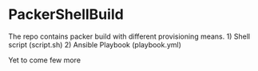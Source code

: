# PackerShellBuild

The repo contains packer build with different provisioning means.
      1) Shell script (script.sh)
      2) Ansible Playbook (playbook.yml)

Yet to come few more
